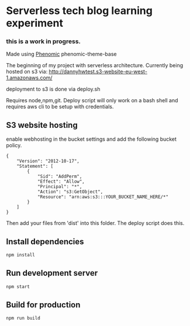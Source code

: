 # Serverless tech blog learning experiment

### this is a work in progress.

Made using [Phenomic](https://github.com/MoOx/phenomic) phenomic-theme-base

The beginning of my project with serverless architecture.
Currently being hosted on s3 via:
http://dannyhwtest.s3-website-eu-west-1.amazonaws.com/

deployment to s3 is done via deploy.sh

Requires node,npm,git. Deploy script will only work on a bash shell and requires aws cli to be setup with credentials.

## S3 website hosting
enable webhosting in the bucket settings and add the following bucket policy.

```
{
	"Version": "2012-10-17",
	"Statement": [
		{
			"Sid": "AddPerm",
			"Effect": "Allow",
			"Principal": "*",
			"Action": "s3:GetObject",
			"Resource": "arn:aws:s3:::YOUR_BUCKET_NAME_HERE/*"
		}
	]
}
```

Then add your files from 'dist' into this folder. The deploy script does this.

## Install dependencies

```sh
npm install
```

## Run development server

```sh
npm start
```

## Build for production

```sh
npm run build
```
